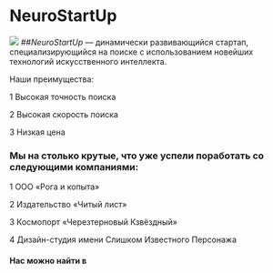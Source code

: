 # NeuroStartUp
![](https://netology-code.github.io/git-homeworks/introduction/assets/logo.png)
##*NeuroStartUp* — динамически развивающийся стартап, специализирующийся на поиске с использованием новейших технологий искусственного интеллекта.

Наши преимущества:

1 Высокая точность поиска

2 Высокая скорость поиска

3 Низкая цена

### Мы на столько крутые, что уже успели поработать со следующими компаниями:

1 ООО «Рога и копыта»

2 Издательство «Читый лист»

3 Космопорт «Черезтерновый Кзвёздный»

4 Дизайн-студия имени Слишком Известного Персонажа

#### Нас можно найти в [](google.com.) 